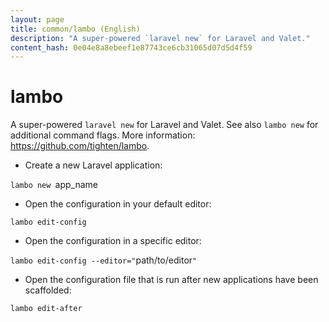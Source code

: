 ```yaml
---
layout: page
title: common/lambo (English)
description: "A super-powered `laravel new` for Laravel and Valet."
content_hash: 0e04e8a8ebeef1e87743ce6cb31065d07d5d4f59
---
```

# lambo

A super-powered `laravel new` for Laravel and Valet.
See also `lambo new` for additional command flags.
More information: <https://github.com/tighten/lambo>.

- Create a new Laravel application:

`lambo new `<span class="tldr-var badge badge-pill bg-dark-lm bg-white-dm text-white-lm text-dark-dm font-weight-bold">app_name</span>

- Open the configuration in your default editor:

`lambo edit-config`

- Open the configuration in a specific editor:

`lambo edit-config --editor="`<span class="tldr-var badge badge-pill bg-dark-lm bg-white-dm text-white-lm text-dark-dm font-weight-bold">path/to/editor</span>`"`

- Open the configuration file that is run after new applications have been scaffolded:

`lambo edit-after`
